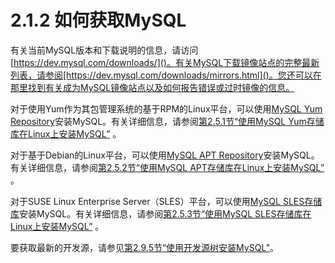# 2.1.2 如何获取MySQL

有关当前MySQL版本和下载说明的信息，请访问[https://dev.mysql.com/downloads/]()。有关MySQL下载镜像站点的完整最新列表，请参阅[https://dev.mysql.com/downloads/mirrors.html]()。您还可以在那里找到有关成为MySQL镜像站点以及如何报告错误或过时镜像的信息。

对于使用Yum作为其包管理系统的基于RPM的Linux平台，可以使用[MySQL Yum Repository](https://dev.mysql.com/downloads/repo/yum/)安装MySQL。有关详细信息，请参阅[第2.5.1节“使用MySQL Yum存储库在Linux上安装MySQL”](https://dev.mysql.com/doc/refman/8.0/en/linux-installation-yum-repo.html) 。

对于基于Debian的Linux平台，可以使用[MySQL APT Repository](https://dev.mysql.com/downloads/repo/apt/)安装MySQL。有关详细信息，请参阅[第2.5.2节“使用MySQL APT存储库在Linux上安装MySQL”](https://dev.mysql.com/doc/refman/8.0/en/linux-installation-apt-repo.html) 。

对于SUSE Linux Enterprise Server（SLES）平台，可以使用[MySQL SLES存储库](https://dev.mysql.com/downloads/repo/suse/)安装MySQL。有关详细信息，请参阅[第2.5.3节“使用MySQL SLES存储库在Linux上安装MySQL”](https://dev.mysql.com/doc/refman/8.0/en/linux-installation-sles-repo.html) 。

要获取最新的开发源，请参见[第2.9.5节“使用开发源树安装MySQL”](https://dev.mysql.com/doc/refman/8.0/en/installing-development-tree.html)。